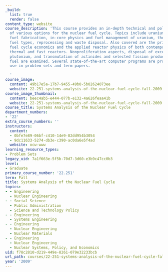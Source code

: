 ```yaml
---
_build:
  list: true
  render: false
content_type: website
course_description: 'This course provides an in-depth technical and policy analysis
  of various options for the nuclear fuel cycle. Topics include uranium supply, enrichment
  fuel fabrication, in-core physics and fuel management of uranium, thorium and other
  fuel types, reprocessing and waste disposal. Also covered are the principles of
  fuel cycle economics and the applied reactor physics of both contemporary and proposed
  thermal and fast reactors. Nonproliferation aspects, disposal of excess weapons
  plutonium, and transmutation of actinides and selected fission products in spent
  fuel are examined. Several state-of-the-art computer programs are provided for student
  use in problem sets and term papers.

  '
course_image:
  content: 49b17e5a-17b7-9455-49b0-5b02624073ee
  website: 22-251-systems-analysis-of-the-nuclear-fuel-cycle-fall-2009
course_image_thumbnail:
  content: beec4ab5-e444-077b-e132-4a626feaa41b
  website: 22-251-systems-analysis-of-the-nuclear-fuel-cycle-fall-2009
course_title: Systems Analysis of the Nuclear Fuel Cycle
department_numbers:
- '22'
extra_course_numbers: ''
instructors:
  content:
  - 0bfe7e89-06bf-c410-14e9-82dd954b3054
  - 9dc11633-5274-db3e-c390-ac0da6e5f4ad
  website: ocw-www
learning_resource_types:
- Problem Sets
legacy_uid: 7a1f663e-5f5b-70d7-3d60-e3b9c47cc0b3
level:
- Graduate
primary_course_number: '22.251'
term: Fall
title: Systems Analysis of the Nuclear Fuel Cycle
topics:
- - Engineering
  - Nuclear Engineering
- - Social Science
  - Public Administration
  - Science and Technology Policy
- - Engineering
  - Systems Engineering
- - Engineering
  - Nuclear Engineering
  - Nuclear Materials
- - Engineering
  - Nuclear Engineering
  - Nuclear Systems, Policy, and Economics
uid: f78c2810-d219-449e-8261-079e32233bcb
url_path: courses/22-251-systems-analysis-of-the-nuclear-fuel-cycle-fall-2009
year: '2009'
---
```

